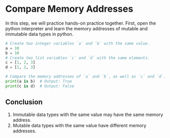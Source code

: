 # Compare Memory Addresses

In this step, we will practice hands-on practice together. First, open the python interpreter and learn the memory addresses of mutable and immutable data types in python.

```python
# Create two integer variables `a` and `b` with the same value.
a = 10
b = 10
# Create two list variables `c` and `d` with the same elements.
c = [1, 2, 3]
d = [1, 2, 3]

# Compare the memory addresses of `a` and `b`, as well as `c` and `d`.
print(a is b)  # Output: True
print(c is d)  # Output: False
```

## Conclusion

1. Immutable data types with the same value may have the same memory address.
2. Mutable data types with the same value have different memory addresses.
